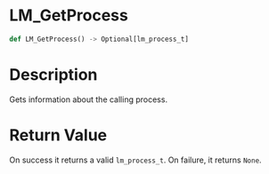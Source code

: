 # LM_GetProcess

```python
def LM_GetProcess() -> Optional[lm_process_t]
```

# Description

Gets information about the calling process.

# Return Value

On success it returns a valid `lm_process_t`. On failure, it returns `None`.

